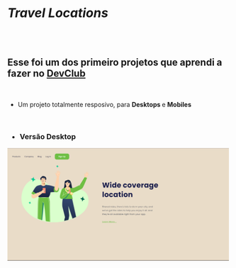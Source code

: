 <h1> <i>Travel Locations</i> </h1>

<br>
<br>

<h2> Esse foi um dos primeiro projetos que aprendi a fazer no <a href="https://rodolfomori.com.br/devclub"> DevClub </a> </h2>

<br>

<ul>
<li> Um projeto totalmente resposivo, para <b> Desktops </b> e <b> Mobiles </b> </li>
</ul>

<br>

<h3> <ul> <li> Versão Desktop </li> </ul> </h3>
<img src="https://github.com/RobertoNeto96/Easy-Shopping/blob/master/assets/Desktop.png?raw=true" width=500px>
